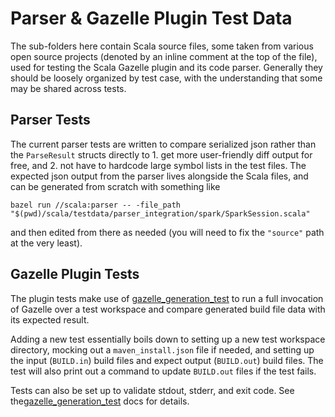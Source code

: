 # Parser & Gazelle Plugin Test Data

The sub-folders here contain Scala source files, some taken from various open source projects (denoted by an inline
comment at the top of the file), used for testing the Scala Gazelle plugin and its code parser. Generally they should
be loosely organized by test case, with the understanding that some may be shared across tests.

## Parser Tests

The current parser tests are written to compare serialized json rather than the `ParseResult` structs directly to 1.
get more user-friendly diff output for free, and 2. not have to hardcode large symbol lists in the test files. The
expected json output from the parser lives alongside the Scala files, and can be generated from scratch with something
like

```
bazel run //scala:parser -- -file_path "$(pwd)/scala/testdata/parser_integration/spark/SparkSession.scala"
```

and then edited from there as needed (you will need to fix the `"source"` path at the very least).

## Gazelle Plugin Tests

The plugin tests make use of [gazelle_generation_test](https://github.com/bazel-contrib/bazel-gazelle/blob/v0.43.0/extend.md#gazelle_generation_test)
to run a full invocation of Gazelle over a test workspace and compare generated build file data with its expected
result.

Adding a new test essentially boils down to setting up a new test workspace directory, mocking out a
`maven_install.json` file if needed, and setting up the input (`BUILD.in`) build files and expect output (`BUILD.out`)
build files. The test will also print out a command to update `BUILD.out` files if the test fails.

Tests can also be set up to validate stdout, stderr, and exit code. See the[gazelle_generation_test](
https://github.com/bazel-contrib/bazel-gazelle/blob/v0.43.0/extend.md#gazelle_generation_test) docs for details.
